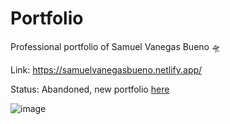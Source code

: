 # Portfolio
Professional portfolio of Samuel Vanegas Bueno 🛸

Link: https://samuelvanegasbueno.netlify.app/

Status: Abandoned, new portfolio <a href="https://devsbloog.netlify.app/me/me.html">here</a>

![image](https://github.com/Sam3810/Portfolio/assets/118696492/772216ad-d967-47ae-9981-d26cc6cfc01c)
